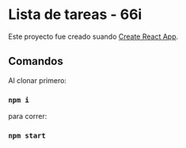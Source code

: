 # Lista de tareas - 66i

Este proyecto fue creado suando [Create React App](https://github.com/facebook/create-react-app).

## Comandos

Al clonar primero:

### `npm i`

para correr:
### `npm start`

